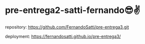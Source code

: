 # pre-entrega2-satti-fernando😎✌️
repository: https://github.com/FernandoSatti/pre-entrega3.git

deployment: https://fernandosatti.github.io/pre-entrega3/
